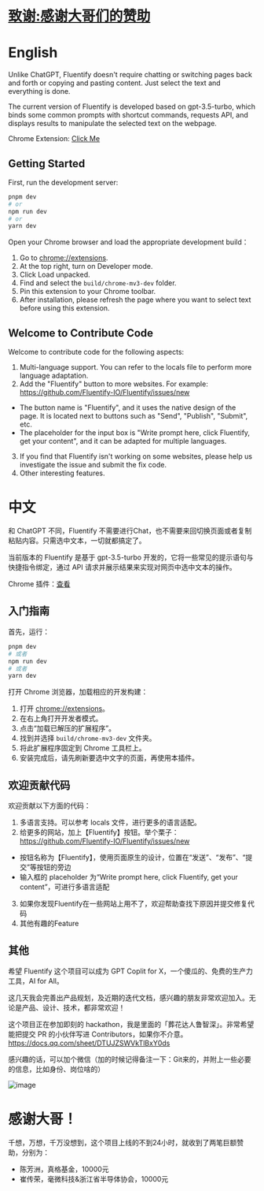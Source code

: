 # [致谢:感谢大哥们的赞助](#%E6%84%9F%E8%B0%A2%E5%A4%A7%E5%93%A5)



# English

Unlike ChatGPT, Fluentify doesn't require chatting or switching pages back and forth or copying and pasting content. Just select the text and everything is done.
 
The current version of Fluentify is developed based on gpt-3.5-turbo, which binds some common prompts with shortcut commands, requests API, and displays results to manipulate the selected text on the webpage.

Chrome Extension: [Click Me](https://chrome.google.com/webstore/detail/fluentify/biaggnjibplcfekllonekbonhfgchopo?utm_source=link&amp;utm_medium=git&amp)


## Getting Started

First, run the development server:

```bash
pnpm dev
# or
npm run dev
# or
yarn dev
```

Open your Chrome browser and load the appropriate development build：

1. Go to [chrome://extensions](chrome://extensions).
2. At the top right, turn on Developer mode.
3. Click Load unpacked.
4. Find and select the `build/chrome-mv3-dev` folder.
5. Pin this extension to your Chrome toolbar.
6. After installation, please refresh the page where you want to select text before using this extension.

## Welcome to Contribute Code
Welcome to contribute code for the following aspects:
1. Multi-language support. You can refer to the locals file to perform more language adaptation.
2. Add the "Fluentify" button to more websites. For example: https://github.com/Fluentify-IO/Fluentify/issues/new
- The button name is "Fluentify", and it uses the native design of the page. It is located next to buttons such as "Send", "Publish", "Submit", etc.
- The placeholder for the input box is "Write prompt here, click Fluentify, get your content", and it can be adapted for multiple languages.
3. If you find that Fluentify isn't working on some websites, please help us investigate the issue and submit the fix code.
4. Other interesting features.

# 中文
和 ChatGPT 不同，Fluentify 不需要进行Chat，也不需要来回切换页面或者复制粘贴内容。只需选中文本，一切就都搞定了。

当前版本的 Fluentify 是基于 gpt-3.5-turbo 开发的，它将一些常见的提示语句与快捷指令绑定，通过 API 请求并展示结果来实现对网页中选中文本的操作。

Chrome 插件：[查看](https://chrome.google.com/webstore/detail/fluentify/biaggnjibplcfekllonekbonhfgchopo?utm_source=link&amp;utm_medium=git&amp)

## 入门指南

首先，运行：

```bash
pnpm dev
# 或者
npm run dev
# 或者
yarn dev
```

打开 Chrome 浏览器，加载相应的开发构建：

1. 打开 [chrome://extensions](chrome://extensions)。
2. 在右上角打开开发者模式。
3. 点击“加载已解压的扩展程序”。
4. 找到并选择 `build/chrome-mv3-dev` 文件夹。
5. 将此扩展程序固定到 Chrome 工具栏上。
6. 安装完成后，请先刷新要选中文字的页面，再使用本插件。



## 欢迎贡献代码
欢迎贡献以下方面的代码：
1. 多语言支持。可以参考 locals 文件，进行更多的语言适配。
2. 给更多的网站，加上【Fluentify】按钮。举个栗子： https://github.com/Fluentify-IO/Fluentify/issues/new
- 按钮名称为【Fluentify】，使用页面原生的设计，位置在“发送”、“发布”、“提交”等按钮的旁边
- 输入框的 placeholder 为“Write prompt here, click Fluentify, get your content”，可进行多语言适配
3. 如果你发现Fluentify在一些网站上用不了，欢迎帮助查找下原因并提交修复代码
4. 其他有趣的Feature


## 其他

希望 Fluentify 这个项目可以成为 GPT Coplit for X，一个傻瓜的、免费的生产力工具，AI for All。

这几天我会完善出产品规划，及近期的迭代文档，感兴趣的朋友非常欢迎加入。无论是产品、设计、技术，都非常欢迎！

这个项目正在参加即刻的 hackathon，我是里面的「葬花达人鲁智深」。非常希望能把提交 PR 的小伙伴写进 Contributors，如果你不介意。
https://docs.qq.com/sheet/DTUJZSWVkTlBxY0ds

感兴趣的话，可以加个微信（加的时候记得备注一下：Git来的，并附上一些必要的信息，比如身份、岗位啥的）

![image](https://user-images.githubusercontent.com/6043666/224199335-55b16eee-1c04-43cd-985c-27ccec9ab731.png)


# 感谢大哥！
千想，万想，千万没想到，这个项目上线的不到24小时，就收到了两笔巨额赞助，分别为：
- 陈芳洲，真格基金，10000元
- 崔传荣，毫微科技&浙江省半导体协会，10000元


